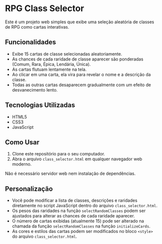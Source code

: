 # RPG Class Selector

Este é um projeto web simples que exibe uma seleção aleatória de classes de RPG como cartas interativas.

## Funcionalidades

-   Exibe 15 cartas de classe selecionadas aleatoriamente.
-   As chances de cada raridade de classe aparecer são ponderadas (Comum, Rara, Épica, Lendária, Única).
-   As cartas flutuam lentamente na tela.
-   Ao clicar em uma carta, ela vira para revelar o nome e a descrição da classe.
-   Todas as outras cartas desaparecem gradualmente com um efeito de desvanecimento lento.

## Tecnologias Utilizadas

-   HTML5
-   CSS3
-   JavaScript

## Como Usar

1.  Clone este repositório para o seu computador.
2.  Abra o arquivo `class_selector.html` em qualquer navegador web moderno.

Não é necessário servidor web nem instalação de dependências.

## Personalização

-   Você pode modificar a lista de classes, descrições e raridades diretamente no script JavaScript dentro do arquivo `class_selector.html`.
-   Os pesos das raridades na função `selectRandomClasses` podem ser ajustados para alterar as chances de cada raridade aparecer.
-   O número de cartas exibidas (atualmente 15) pode ser alterado na chamada da função `selectRandomClasses` na função `initializeCards`.
-   As cores e estilos das cartas podem ser modificados no bloco `<style>` do arquivo `class_selector.html`.
